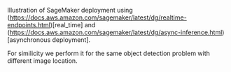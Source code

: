 Illustration of SageMaker deployment using (https://docs.aws.amazon.com/sagemaker/latest/dg/realtime-endpoints.html)[real_time] and (https://docs.aws.amazon.com/sagemaker/latest/dg/async-inference.html)[asynchronous deployment]. 

For similicity we perform it for the same object detection problem with different image location. 
